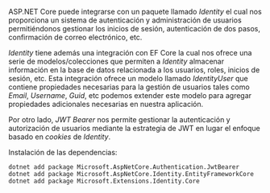 ASP.NET Core puede integrarse con un paquete llamado *Identity* el cual nos proporciona un sistema de autenticación y administración de usuarios permitiéndonos gestionar los inicios de sesión, autenticación de dos pasos, confirmación de correo electrónico, etc.

*Identity* tiene además una integración con EF Core la cual nos ofrece una serie de modelos/colecciones que permiten a *Identity* almacenar información en la base de datos relacionada a los usuarios, roles, inicios de sesión, etc. Esta integración ofrece un modelo llamado *IdentityUser* que contiene propiedades necesarias para la gestión de usuarios tales como *Email*, *Username*, *Guid*, etc podemos extender este modelo para agregar propiedades adicionales necesarias en nuestra aplicación.

Por otro lado, *JWT Bearer* nos permite gestionar la autenticación y autorización de usuarios mediante la estrategia de JWT en lugar el enfoque basado en *cookies* de *Identity*.

Instalación de las dependencias:

```
dotnet add package Microsoft.AspNetCore.Authentication.JwtBearer
dotnet add package Microsoft.AspNetCore.Identity.EntityFrameworkCore
dotnet add package Microsoft.Extensions.Identity.Core
```